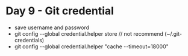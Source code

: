 # Day 9 - Git credential

- save username and password
- git config --global credential.helper store
// not recommend (~/.git-credentials)
- git config --global credential.helper "cache --timeout=18000"